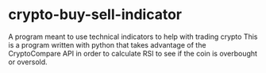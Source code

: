 # crypto-buy-sell-indicator
A program meant to use technical indicators to help with trading crypto
This is a program written with python that takes advantage of the CryptoCompare API in order to calculate RSI to see if the coin is overbought or oversold.
